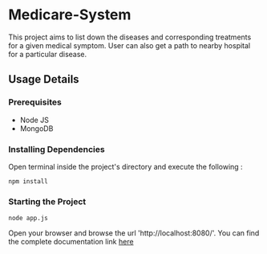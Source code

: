 # Medicare-System

This project aims to list down the diseases and corresponding treatments for a given medical symptom. User can also get a path to nearby hospital for a particular disease.

## Usage Details

### Prerequisites

* Node JS
* MongoDB

### Installing Dependencies

Open terminal inside the project's directory and execute the following :
```
npm install
```

### Starting the Project

```
node app.js
```

Open your browser and browse the url 'http://localhost:8080/'.
You can find the complete documentation link [here](https://github.com/riyalohia/Medicare-System/blob/master/Documentation/README.md)
